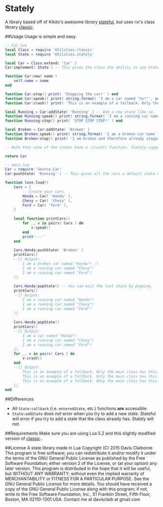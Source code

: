 Stately
====

A library based off of Kikito's awesome library [stateful](https://github.com/kikito/stateful.lua), but uses rxi's class library [classic](https://github.com/rxi/classic).

##Usage
Usage is simple and easy.
```lua
-- Car.lua
local Class = require 'Utilities.classic'
local State = require 'Utilities.stately'

local Car = Class:extend( 'Car' )
Car:implement( State ) -- This gives the class the ability to use Stately's functions.

function Car:new( name ) 
	self.name = name
end

function Car:stop() print( 'Stopping the car!' ) end
function Car:speak() print( string.format( 'I am a car named "%s!"', self.name ) ) end
function Car:crash() print( 'This is an example of a fallback. Only the main class has this.' ) end

local Running = Car:addState( 'Running' ) -- Add a new state like so.
function Running:speak() print( string.format( 'I am a running car named "%s!"', self.name ) ) end
function Running:stop() print( 'STOP STOP STOP!' ) end

local Broken = Car:addState( 'Broken' )
function Broken:speak() print( string.format( 'I am a broken car name "%s!" :(', self.name ) ) end
function Broken:stop() print( 'I am broken and therefore already stopped...' ) end

-- Note that none of the states have a :crash() function. Stately supports fallbacks.

return Car
```
```lua
-- main.lua
Car = require 'Source.Car'
Car:pushState( 'Running' ) -- This gives all the cars a default state of 'running'

function love.load()
	Cars = {
		-- Create your cars.
		Honda = Car( 'Honda' ), 
		Chevy = Car( 'Chevy' ), 
		Ford = Car( 'Ford' ), 
	}
	
	local function printCars()
		for _, v in pairs( Cars ) do
			v:speak()
		end
		print'---'
	end
	
	Cars.Honda:pushState( 'Broken' )
	printCars()
	--[[ Output:
		I am a broken car named "Honda"! :(
		I am a running car named "Chevy"!
		I am a running car named "Ford"!
	]]
	
	Cars.Honda:popState() -- You can exit the last state by popping.
	printCars()
	--[[ Output:
		I am a running car named "Honda"!
		I am a running car named "Chevy"!
		I am a running car named "Ford"!
	]]
	
	Cars.Honda:popState() 
	printCars()
	--[[ Output:
		I am a car named "Honda"!
		I am a running car named "Chevy"!
		I am a running car named "Ford"!
	]]
	for _, v in pairs( Cars ) do
		v:crash()
	end
	--[[ Output:
		This is an example of a fallback. Only the main class has this.
		This is an example of a fallback. Only the main class has this.
		This is an example of a fallback. Only the main class has this.
	]]
end
```

##Differences
- All `State:callback` (i.e. `enteredState`, etc.) functions __are__ accessible. 
- `State:addState` does _not_ error when you try to add a new state. Stateful will error if you try to add a state that the class already has. Stately will *not*.

##Requirements
Make sure you are using Lua 5.2 and this slightly modified version of [classic](https://github.com/davisdude/Stately/tree/master/Tests/classic.lua)..

##License
A state library made in Lua
Copyright (C) 2015 Davis Claiborne
This program is free software; you can redistribute it and/or modify
it under the terms of the GNU General Public License as published by
the Free Software Foundation; either version 2 of the License, or
(at your option) any later version.
This program is distributed in the hope that it will be useful,
but WITHOUT ANY WARRANTY; without even the implied warranty of
MERCHANTABILITY or FITNESS FOR A PARTICULAR PURPOSE.  See the
GNU General Public License for more details.
You should have received a copy of the GNU General Public License along
with this program; if not, write to the Free Software Foundation, Inc.,
51 Franklin Street, Fifth Floor, Boston, MA 02110-1301 USA.
Contact me at davisclaib at gmail.com
